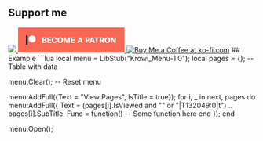 ## Support me
<a href="https://www.paypal.com/donate/?hosted_button_id=NYWTBA4XM6ZS6" alt="Paypal">
  <img src="https://www.paypalobjects.com/en_US/BE/i/btn/btn_donateCC_LG.gif" />
</a>
<a href="https://www.patreon.com/Krowi" alt="Patreon">
  <img src="https://raw.githubusercontent.com/codebard/patron-button-and-widgets-by-codebard/master/images/become_a_patron_button.png" />
</a>
<a href='https://ko-fi.com/E1E6G64LS' target='_blank'><img height='36' style='border:0px;height:36px;' src='https://storage.ko-fi.com/cdn/kofi2.png?v=3' border='0' alt='Buy Me a Coffee at ko-fi.com' /></a>
## Example
```lua
local menu = LibStub("Krowi_Menu-1.0");
local pages = {}; -- Table with data

menu:Clear(); -- Reset menu

menu:AddFull({Text = "View Pages", IsTitle = true});
for i, _ in next, pages do
	menu:AddFull({
		Text = (pages[i].IsViewed and "" or "|T132049:0|t") .. pages[i].SubTitle,
		Func = function()
			-- Some function here
		end
	});
end

menu:Open();
```